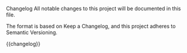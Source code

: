 Changelog
All notable changes to this project will be documented in this file.

The format is based on Keep a Changelog, and this project adheres to Semantic Versioning.

{{changelog}}
